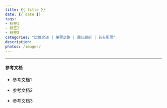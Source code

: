 ```yaml
---
title: {{ title }}
date: {{ date }}
tags:
- 标签1
- 标签2
- 标签3
categories: "运维之道 | 编程之路 | 趣玩尝新 | 若有所思"
description: 
photos: /images/
---
```




<!--more-->




---

#### 参考文档

* 参考文档1

* 参考文档2

* 参考文档3


